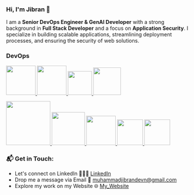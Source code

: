 ### Hi, I'm Jibran 👋

I am a **Senior DevOps Engineer & GenAI Developer** with a strong background in **Full Stack Developer** and a focus on **Application Security**. I specialize in building scalable applications, streamlining deployment processes, and ensuring the security of web solutions.

### DevOps

<p float="left">
  <a href="https://docs.gitlab.com/ee/ci/" target="_blank">
    <img src="https://i.giphy.com/media/v1.Y2lkPTc5MGI3NjExajFic212ZDVyZnFyMjdjaTF1a2F3YmYxYjJuZng2OHBrNjlsOW8wciZlcD12MV9pbnRlcm5hbF9naWZfYnlfaWQmY3Q9Zw/gYDYIpWvbWp54hj3gW/giphy.gif" height="80" />
  </a>

  <a href="https://docs.gitlab.com/ee/ci/" target="_blank">
    <img src="https://raw.githubusercontent.com/itsksaurabh/itsksaurabh/master/assets/docker.gif" height="80" />
  </a>

  <a href="https://docs.gitlab.com/ee/ci/" target="_blank">
    <img src="https://raw.githubusercontent.com/itsksaurabh/itsksaurabh/master/assets/cicd.gif" height="65" />
  </a>

  <a href="https://aws.amazon.com/" target="_blank">
    <img src="https://raw.githubusercontent.com/itsksaurabh/itsksaurabh/master/assets/aws.gif" height="75" />
  </a>
</p>

<p float="left">

  <a href="https://python.org/" target="_blank">
    <img src="https://drive.google.com/uc?export=view&id=1F4ToBG9N-N1af4_mNDsW9dMcby_VfzUZ" height="120" />
  </a>

  <a href="https://python.org/" target="_blank">
    <img src="https://media1.giphy.com/media/KAq5w47R9rmTuvWOWa/giphy.gif" height="90" />
  </a>

  <a href="https://www.djangoproject.com/" target="_blank">
    <img src="https://www.edgica.com/wp-content/files/django-logo-big.jpg" height="80" />
  </a>

  <a href="https://www.w3.org/wiki/The_web_standards_model_-_HTML_CSS_and_JavaScript" target="_blank">
    <img src="https://raw.githubusercontent.com/itsksaurabh/itsksaurabh/master/assets/html-css-js.png" height="70" />
  </a>

  <a href="https://www.w3.org/wiki/The_web_standards_model_-_HTML_CSS_and_JavaScript" target="_blank">
    <img src="https://i.giphy.com/media/v1.Y2lkPTc5MGI3NjExYzlpM2NjejliMDB2djVjczdmZjFjcDg5bmE0dDJsYzJncnpncnR5YyZlcD12MV9pbnRlcm5hbF9naWZfYnlfaWQmY3Q9Zw/z1eFOJe0fbiXa1RPy3/giphy.gif" height="70" />
  </a>
</p>

### 📬 Get in Touch:
- Let's connect on LinkedIn 👨🏻‍💻 [LinkedIn](https://www.linkedin.com/in/muhammad-jibran220/)
- Drop me a message via Email 💌 muhammadjibrandevn@gmail.com
- Explore my work on my Website 🌐 [My_Website](muhammadjibran.netlify.app)
